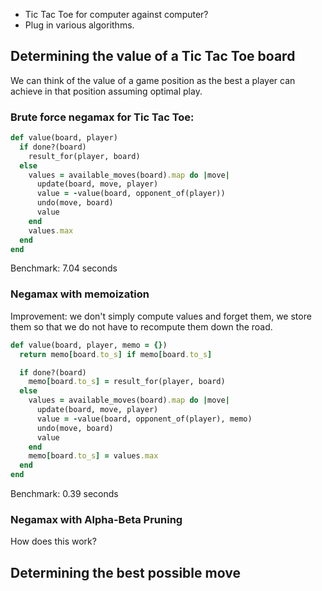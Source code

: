 
- Tic Tac Toe for computer against computer?
- Plug in various algorithms.

## Determining the value of a Tic Tac Toe board

We can think of the value of a game position as the best a player can achieve in that position assuming optimal play.

### Brute force negamax for Tic Tac Toe:

```ruby
def value(board, player)
  if done?(board)
    result_for(player, board)
  else
    values = available_moves(board).map do |move|
      update(board, move, player)
      value = -value(board, opponent_of(player))
      undo(move, board)
      value
    end
    values.max
  end
end
```

Benchmark: 7.04 seconds

### Negamax with memoization

Improvement: we don't simply compute values and forget them, we store them so that we do not have to recompute them down the road.

```ruby
def value(board, player, memo = {})
  return memo[board.to_s] if memo[board.to_s]

  if done?(board)
    memo[board.to_s] = result_for(player, board)
  else
    values = available_moves(board).map do |move|
      update(board, move, player)
      value = -value(board, opponent_of(player), memo)
      undo(move, board)
      value
    end
    memo[board.to_s] = values.max
  end
end
```

Benchmark: 0.39 seconds

### Negamax with Alpha-Beta Pruning

How does this work?


## Determining the best possible move
